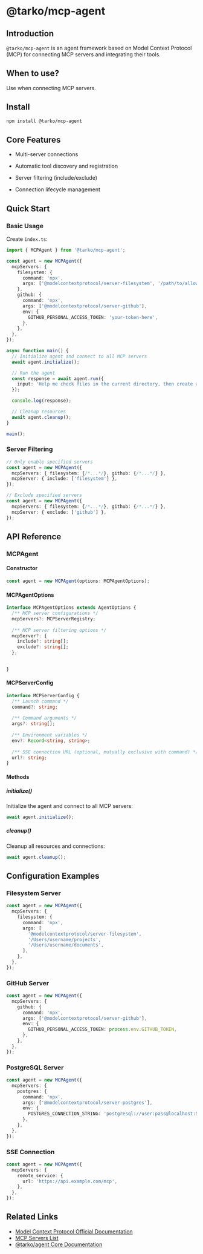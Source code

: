 # @tarko/mcp-agent

## Introduction

`@tarko/mcp-agent` is an agent framework based on Model Context Protocol (MCP) for connecting MCP servers and integrating their tools.

## When to use?

Use when connecting MCP servers.

## Install

```bash
npm install @tarko/mcp-agent
```

## Core Features

- Multi-server connections
- Automatic tool discovery and registration

- Server filtering (include/exclude)
- Connection lifecycle management

## Quick Start

### Basic Usage

Create `index.ts`:

```ts
import { MCPAgent } from '@tarko/mcp-agent';

const agent = new MCPAgent({
  mcpServers: {
    filesystem: {
      command: 'npx',
      args: ['@modelcontextprotocol/server-filesystem', '/path/to/allowed/directory'],
    },
    github: {
      command: 'npx',
      args: ['@modelcontextprotocol/server-github'],
      env: {
        GITHUB_PERSONAL_ACCESS_TOKEN: 'your-token-here',
      },
    },
  },
});

async function main() {
  // Initialize agent and connect to all MCP servers
  await agent.initialize();

  // Run the agent
  const response = await agent.run({
    input: 'Help me check files in the current directory, then create a new README.md',
  });

  console.log(response);

  // Cleanup resources
  await agent.cleanup();
}

main();
```

### Server Filtering

```ts
// Only enable specified servers
const agent = new MCPAgent({
  mcpServers: { filesystem: {/*...*/}, github: {/*...*/} },
  mcpServer: { include: ['filesystem'] },
});

// Exclude specified servers
const agent = new MCPAgent({
  mcpServers: { filesystem: {/*...*/}, github: {/*...*/} },
  mcpServer: { exclude: ['github'] },
});
```



## API Reference

### MCPAgent

#### Constructor

```ts
const agent = new MCPAgent(options: MCPAgentOptions);
```

#### MCPAgentOptions

```ts
interface MCPAgentOptions extends AgentOptions {
  /** MCP server configurations */
  mcpServers?: MCPServerRegistry;
  
  /** MCP server filtering options */
  mcpServer?: {
    include?: string[];
    exclude?: string[];
  };
  

}
```

#### MCPServerConfig

```ts
interface MCPServerConfig {
  /** Launch command */
  command?: string;
  
  /** Command arguments */
  args?: string[];
  
  /** Environment variables */
  env?: Record<string, string>;
  
  /** SSE connection URL (optional, mutually exclusive with command) */
  url?: string;
}
```

#### Methods

##### initialize()

Initialize the agent and connect to all MCP servers:

```ts
await agent.initialize();
```

##### cleanup()

Cleanup all resources and connections:

```ts
await agent.cleanup();
```

## Configuration Examples

### Filesystem Server

```ts
const agent = new MCPAgent({
  mcpServers: {
    filesystem: {
      command: 'npx',
      args: [
        '@modelcontextprotocol/server-filesystem',
        '/Users/username/projects',
        '/Users/username/documents',
      ],
    },
  },
});
```

### GitHub Server

```ts
const agent = new MCPAgent({
  mcpServers: {
    github: {
      command: 'npx',
      args: ['@modelcontextprotocol/server-github'],
      env: {
        GITHUB_PERSONAL_ACCESS_TOKEN: process.env.GITHUB_TOKEN,
      },
    },
  },
});
```

### PostgreSQL Server

```ts
const agent = new MCPAgent({
  mcpServers: {
    postgres: {
      command: 'npx',
      args: ['@modelcontextprotocol/server-postgres'],
      env: {
        POSTGRES_CONNECTION_STRING: 'postgresql://user:pass@localhost:5432/db',
      },
    },
  },
});
```

### SSE Connection

```ts
const agent = new MCPAgent({
  mcpServers: {
    remote_service: {
      url: 'https://api.example.com/mcp',
    },
  },
});
```



## Related Links

- [Model Context Protocol Official Documentation](https://modelcontextprotocol.io/)
- [MCP Servers List](https://github.com/modelcontextprotocol/servers)
- [@tarko/agent Core Documentation](../agent/core.mdx)
